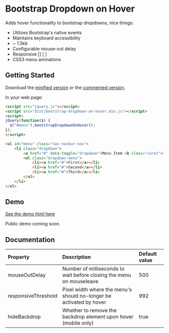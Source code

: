 # Bootstrap Dropdown on Hover

Adds hover functionality to bootstrap dropdowns, nice things:

+ Utilizes Bootstrap's native events
+ Maintains keyboard accessibility
+ ~ 1.5kb
+ Configurable mouse-out delay
+ Responsive [] [  ]
+ CSS3 menu animations

## Getting Started

Download the [minified version][min] or the [commented version][max].

[min]: https://raw.githubusercontent.com/millerbennett/jquery-bootstrap-dropdown-on-hover/master/dist/jquery.bootstrap-dropdown-on-hover.min.js
[max]: https://raw.githubusercontent.com/millerbennett/jquery-bootstrap-dropdown-on-hover/master/dist/jquery.bootstrap-dropdown-on-hover.js

In your web page:

```html
<script src="jquery.js"></script>
<script src="dist/bootstrap-dropdown-on-hover.min.js"></script>
<script>
jQuery(function($) {
  $("#menu").bootstrapDropdownOnHover();
});
</script>
```

```html
<ul id="menu" class="nav navbar-nav">
	<li class="dropdown">
	    <a href="#" data-toggle="dropdown">Menu Item <b class="caret"></b></a>
	    <ul class="dropdown-menu">
	        <li><a href="#">First</a></li>
	        <li><a href="#">Second</a></li>
	        <li><a href="#">Third</a></li>
	    </ul>
	</li>
</ul>
```

## Demo
[See the demo html here](https://raw.github.com/millerbennett/jquery-bootstrap-dropdown-on-hover/master/demo/demo.html)

Public demo coming soon.

## Documentation

| Property            | Description                                                              | Default value  |
|:------------------- |:------------------------------------------------------------------------ |:-------------- |
| mouseOutDelay       | Number of milliseconds to wait before closing the menu on mouseleave     | 500            |
| responsiveThreshold | Pixel width where the menu's should no-longer be activated by hover      | 992            |
| hideBackdrop        | Whether to remove the backdrop element upon hover (mobile only)          | true           |
